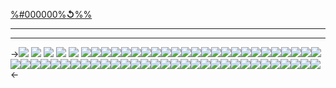 [%#000000%**↺**%%](border)
***
***

->![](https://64.media.tumblr.com/e1ff772c6f10e7c8e1b954e133f548a0/0a230b115a4e25a3-10/s250x400/66f69ee43fa8a21bd0b95cc614fed128d1d6de8b.gif) ![](https://64.media.tumblr.com/d163166c52766c9fd6df660195747fd2/0a230b115a4e25a3-d4/s250x400/dfcd7911a0334c936d0e3417cab9632ad9c328fe.gif) ![](https://64.media.tumblr.com/507f589537e32e9a3de5c006e1461812/0a230b115a4e25a3-72/s250x400/0dd8c210294f7e22e4d1e5b2c1229f1312de1b15.gif) ![](https://64.media.tumblr.com/9acfbddab2332637e0780056c40db4e9/0a230b115a4e25a3-18/s250x400/1c1d351e41c38bf3893b6c028afc7bc9c17f1737.gif) ![](https://64.media.tumblr.com/aed01f6f21ee1888ed69f66eec5c35bf/0a230b115a4e25a3-f5/s250x400/51d92c7479079506a36ceeb88e6b236efbd7b1be.gif) ![](https://files.catbox.moe/futia6.jpeg)![](https://files.catbox.moe/58lvcs.png)![](https://files.catbox.moe/1d8jcq.png)![](https://files.catbox.moe/yl83ep.png)![](https://files.catbox.moe/xoz78j.gif)![](https://files.catbox.moe/vm9b73.png)![](https://files.catbox.moe/tub2bz.png)![](https://files.catbox.moe/tvu5k0.gif)![](https://files.catbox.moe/2ogd9s.gif)![](https://files.catbox.moe/q4cads.gif)![](https://files.catbox.moe/jwnx44.png)![](https://files.catbox.moe/6fgia7.png)![](https://files.catbox.moe/sod4ng.gif)![](https://files.catbox.moe/0utfrs.gif)![](https://files.catbox.moe/6fgia7.png)![](https://files.catbox.moe/hw8ba3.gif)![](https://files.catbox.moe/mfgmyr.gif)![](https://files.catbox.moe/wjggqk.gif)![](https://files.catbox.moe/nrqgic.gif)![](https://files.catbox.moe/boy3o5.gif)![](https://files.catbox.moe/w0vbto.gif)![](https://files.catbox.moe/791aln.gif)![](https://files.catbox.moe/fcw7jr.gif)![](https://files.catbox.moe/pe9533.gif)![](https://files.catbox.moe/zlq2vl.gif)![](https://files.catbox.moe/6q41oy.gif)![](https://files.catbox.moe/3fjkir.gif)![](https://files.catbox.moe/dzkhpj.gif)![](https://files.catbox.moe/qg7bml.gif)![](https://files.catbox.moe/4wsl1z.gif)![](https://files.catbox.moe/36msu7.gif)![](https://files.catbox.moe/jab5e0.gif)![](https://files.catbox.moe/amz9jd.gif)![](https://files.catbox.moe/3j2fgb.gif)![](https://files.catbox.moe/wen2d5.gif)![](https://files.catbox.moe/28bktj.gif)![](https://files.catbox.moe/ke4k7i.gif)![](https://files.catbox.moe/yg1slz.gif)![](https://files.catbox.moe/vogpns.gif)![](https://files.catbox.moe/qxa6jn.gif)![](https://files.catbox.moe/iv2owg.gif)![](https://files.catbox.moe/r0s8rd.gif)![](https://files.catbox.moe/r0s8rd.gif)![](https://files.catbox.moe/slx13o.gif)![](https://files.catbox.moe/nf821z.gif)![](https://files.catbox.moe/a0veg8.gif)![](https://files.catbox.moe/pviovm.gif)![](https://files.catbox.moe/tv0nki.gif)![](https://files.catbox.moe/hnuj4q.gif)![](https://files.catbox.moe/6jx2tw.gif)![](https://files.catbox.moe/wnqama.gif)![](https://files.catbox.moe/usx7ks.gif)![](https://files.catbox.moe/xs0jym.gif)![](https://files.catbox.moe/u6q9cb.gif)![](https://files.catbox.moe/f40cl4.gif)<-
